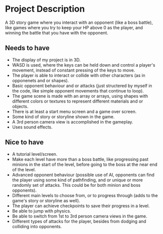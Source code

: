 # Project Description

A 3D story game where you interact with an opponent (like a boss battle), like games where you try to keep your HP above 0 as the player, and winning the battle that you have with the opponent.

## Needs to have

- The display of my project is in 3D.
- WASD is used, where the keys can be held down and control a player's movement, instead of constant pressing of the keys to move.
- The player is able to interact or collide with other characters (as in opponenets and or shapes).
- Basic opponent behaviour and or attacks (just structered by myself in the code, like simple opponent movements that continue to loop).
- The game scene is made with an array or arrays, using shapes with different colors or textures to represent different materials and or objects.
- There is at least a start menu screen and a game over screen.
- Some kind of story or storyline shown in the game.
- A 3rd person camera view is accomplished in the gameplay.
- Uses sound effects.

## Nice to have

- A tutorial level/screen.
- Make each level have more than a boss battle, like progressing past minions in the start of the level, before going to the boss at the near end of the level.
- Advanced opponent behaviour (possible use of AI, opponents can find the player using some kind of pathfinding, and or unique or more randomly set of attacks. This could be for both minion and boss opponents).
- Different main levels to choose from, or to progress through (adds to the game's story or storyline as well).
- The player can achieve checkpoints to save their progress in a level.
- Be able to jump with physics.
- Be able to switch from 1st to 3rd person camera views in the game.
- Different types of attacks for the player, besides from dodging and colliding into opponents.